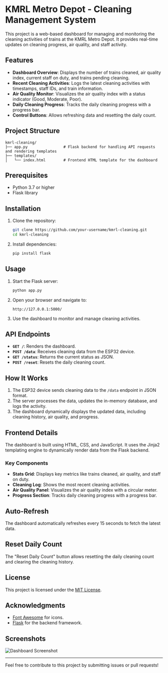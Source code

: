 # KMRL Metro Depot - Cleaning Management System

This project is a web-based dashboard for managing and monitoring the cleaning activities of trains at the KMRL Metro Depot. It provides real-time updates on cleaning progress, air quality, and staff activity.

## Features

- **Dashboard Overview**: Displays the number of trains cleaned, air quality index, current staff on duty, and trains pending cleaning.
- **Recent Cleaning Activities**: Logs the latest cleaning activities with timestamps, staff IDs, and train information.
- **Air Quality Monitor**: Visualizes the air quality index with a status indicator (Good, Moderate, Poor).
- **Daily Cleaning Progress**: Tracks the daily cleaning progress with a progress bar.
- **Control Buttons**: Allows refreshing data and resetting the daily count.

## Project Structure

```
kmrl-cleaning/
├── app.py                # Flask backend for handling API requests and rendering templates
├── templates/
│   └── index.html        # Frontend HTML template for the dashboard
```

## Prerequisites

- Python 3.7 or higher
- Flask library

## Installation

1. Clone the repository:
   ```bash
   git clone https://github.com/your-username/kmrl-cleaning.git
   cd kmrl-cleaning
   ```

2. Install dependencies:
   ```bash
   pip install flask
   ```

## Usage

1. Start the Flask server:
   ```bash
   python app.py
   ```

2. Open your browser and navigate to:
   ```
   http://127.0.0.1:5000/
   ```

3. Use the dashboard to monitor and manage cleaning activities.

## API Endpoints

- **`GET /`**: Renders the dashboard.
- **`POST /data`**: Receives cleaning data from the ESP32 device.
- **`GET /status`**: Returns the current status as JSON.
- **`POST /reset`**: Resets the daily cleaning count.

## How It Works

1. The ESP32 device sends cleaning data to the `/data` endpoint in JSON format.
2. The server processes the data, updates the in-memory database, and logs the activity.
3. The dashboard dynamically displays the updated data, including cleaning history, air quality, and progress.

## Frontend Details

The dashboard is built using HTML, CSS, and JavaScript. It uses the Jinja2 templating engine to dynamically render data from the Flask backend.

### Key Components

- **Stats Grid**: Displays key metrics like trains cleaned, air quality, and staff on duty.
- **Cleaning Log**: Shows the most recent cleaning activities.
- **Air Quality Panel**: Visualizes the air quality index with a circular meter.
- **Progress Section**: Tracks daily cleaning progress with a progress bar.

## Auto-Refresh

The dashboard automatically refreshes every 15 seconds to fetch the latest data.

## Reset Daily Count

The "Reset Daily Count" button allows resetting the daily cleaning count and clearing the cleaning history.

## License

This project is licensed under the [MIT License](LICENSE).

## Acknowledgments

- [Font Awesome](https://fontawesome.com/) for icons.
- [Flask](https://flask.palletsprojects.com/) for the backend framework.

## Screenshots

![Dashboard Screenshot](screenshot.png)

---

Feel free to contribute to this project by submitting issues or pull requests!
